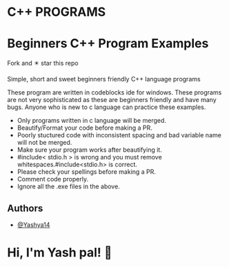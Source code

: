 # C++ PROGRAMS
# Beginners C++ Program Examples
Fork and ✴️ star this repo

Simple, short and sweet beginners friendly C++ language programs

These program are written in codeblocks ide for windows. 
These programs are not very sophisticated as these are beginners friendly and have many bugs. Anyone who is new to c language can practice these examples.

* Only programs written in c language will be merged.
* Beautify/Format your code before making a PR.
* Poorly stuctured code with inconsistent spacing and bad variable name will not be merged.
* Make sure your program works after beautifying it.
* #include< stdio.h > is wrong and you must remove whitespaces.#include<stdio.h> is correct.
* Please check your spellings before making a PR.
* Comment code properly.
* Ignore all the .exe files in the above.

## Authors

- [@Yashya14](https://github.com/Yashya14)


# Hi, I'm Yash pal! 👋
